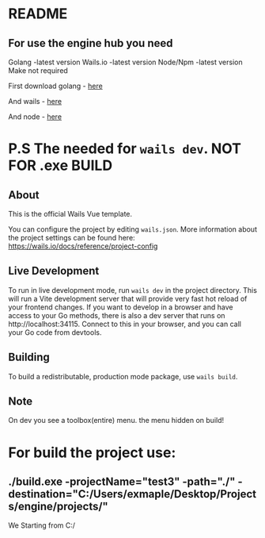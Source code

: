 # README

## For use the engine hub you need
Golang -latest version
Wails.io -latest version
Node/Npm -latest version
Make not required

First download golang - [here](https://go.dev/doc/install)

And wails - [here](https://wails.io/docs/gettingstarted/installation)

And node - [here](https://nodejs.org/en)

# P.S The needed for `wails dev`. NOT FOR .exe BUILD

## About

This is the official Wails Vue template.

You can configure the project by editing `wails.json`. More information about the project settings can be found
here: https://wails.io/docs/reference/project-config

## Live Development

To run in live development mode, run `wails dev` in the project directory. This will run a Vite development
server that will provide very fast hot reload of your frontend changes. If you want to develop in a browser
and have access to your Go methods, there is also a dev server that runs on http://localhost:34115. Connect
to this in your browser, and you can call your Go code from devtools.

## Building

To build a redistributable, production mode package, use `wails build`.

## Note

On dev you see a toolbox(entire) menu. the menu hidden on build!

# For build the project use:

## ./build.exe -projectName="test3" -path="./" -destination="C:/Users/exmaple/Desktop/Projects/engine/projects/"
We Starting from C:/